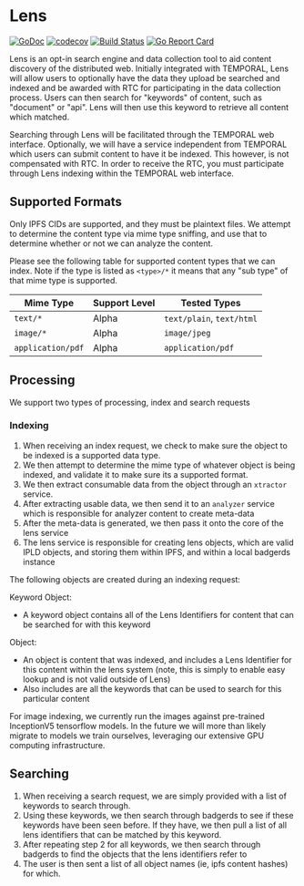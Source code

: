 # Lens

[![GoDoc](https://godoc.org/github.com/RTradeLtd/Lens?status.svg)](https://godoc.org/github.com/RTradeLtd/Lens) [![codecov](https://codecov.io/gh/RTradeLtd/Lens/branch/master/graph/badge.svg)](https://codecov.io/gh/RTradeLtd/Lens) [![Build Status](https://travis-ci.com/RTradeLtd/Lens.svg?branch=master)](https://travis-ci.com/RTradeLtd/Lens) [![Go Report Card](https://goreportcard.com/badge/github.com/RTradeLtd/Lens)](https://goreportcard.com/report/github.com/RTradeLtd/Lens)

Lens is an opt-in search engine and data collection tool to aid content discovery of the distributed web. Initially integrated with TEMPORAL, Lens will allow users to optionally have the data they upload be searched and indexed and be awarded with RTC for participating in the data collection process. Users can then search for "keywords" of content, such as "document" or "api". Lens will then use this keyword to retrieve all content which matched.

Searching through Lens will be facilitated through the TEMPORAL web interface. Optionally, we will have a service independent from TEMPORAL which users can submit content to have it be indexed. This however, is not compensated with RTC. In order to receive the RTC, you must participate through Lens indexing within the TEMPORAL web interface.

## Supported Formats

Only IPFS CIDs are supported, and they must be plaintext files. We attempt to determine the content type via mime type sniffing, and use that to determine whether or not we can analyze the content.

Please see the following table for supported content types that we can index. Note if the type is listed as `<type>/*` it means that any "sub type" of that mime type is supported.

| Mime Type        | Support Level | Tested Types             |
|------------------|---------------|--------------------------|
| `text/*`         | Alpha         | `text/plain`, `text/html`|
| `image/*`        | Alpha         | `image/jpeg`             |
| `application/pdf`| Alpha         | `application/pdf`        |

## Processing

We support two types of processing, index and search requests

### Indexing

1) When receiving an index request, we check to make sure the object to be indexed is a supported data type.
2) We then attempt to determine the mime type of whatever object is being indexed, and validate it to make sure its a supported format.
3) We then extract consumable data from the object through an `xtractor` service.
4) After extracting usable data, we then send it to an `analyzer` service which is responsible for analyzer content to create meta-data
5) After the meta-data is generated, we then pass it onto the core of the lens service
6) The lens service is responsible for creating lens objects, which are valid IPLD objects, and storing them within IPFS, and within a local badgerds instance

The following objects are created during an indexing request:

Keyword Object:

* A keyword object contains all of the Lens Identifiers for content that can be searched for with this keyword

Object:

* An object is content that was indexed, and includes a Lens Identifier for this content within the lens system (note, this is simply to enable easy lookup and is not valid outside of Lens)
* Also includes are all the keywords that can be used to search for this particular content

For image indexing, we currently run the images against pre-trained InceptionV5 tensorflow models. In the future we will more than likely migrate to models we train ourselves, leveraging our extensive GPU computing infrastructure.

## Searching

1) When receiving a search request, we are simply provided with a list of keywords to search through.
2) Using these keywords, we then search through badgerds to see if these keywords have been seen before. If they have, we then pull a list of all lens identifiers that can be matched by this keyword. 
3) After repeating step 2 for all keywords, we then search through badgerds to find the objects that the lens identifiers refer to
4) The user is then sent a list of all object names (ie, ipfs content hashes) for which.
